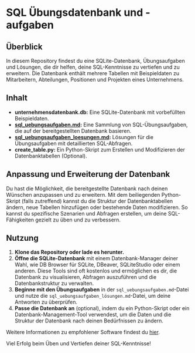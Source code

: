 
# SQL Übungsdatenbank und -aufgaben

## Überblick
In diesem Repository findest du eine SQLite-Datenbank, Übungsaufgaben und Lösungen, die dir helfen, deine SQL-Kenntnisse zu vertiefen und zu erweitern. Die Datenbank enthält mehrere Tabellen mit Beispieldaten zu Mitarbeitern, Abteilungen, Positionen und Projekten eines Unternehmens.

## Inhalt
- **unternehmensdatenbank.db:** Eine SQLite-Datenbank mit vorbefüllten Beispieldaten.
- **[sql_uebungsaufgaben.md](sql_uebungsaufgaben.md):** Eine Sammlung von SQL-Übungsaufgaben, die auf der bereitgestellten Datenbank basieren.
- **[sql_uebungsaufgaben_loesungen.md](sql_uebungsaufgaben_loesungen.md):** Lösungen für die Übungsaufgaben mit detaillierten SQL-Abfragen.
- **create_table.py:** Ein Python-Skript zum Erstellen und Modifizieren der Datenbanktabellen (Optional).

## Anpassung und Erweiterung der Datenbank
Du hast die Möglichkeit, die bereitgestellte Datenbank nach deinen Wünschen anzupassen und zu erweitern. Mit dem beiliegenden Python-Skript (falls zutreffend) kannst du die Struktur der Datenbanktabellen ändern, neue Tabellen hinzufügen oder bestehende Daten modifizieren. So kannst du spezifische Szenarien und Abfragen erstellen, um deine SQL-Fähigkeiten gezielt zu üben und zu verbessern.

## Nutzung
1. **Klone das Repository oder lade es herunter.**
2. **Öffne die SQLite-Datenbank** mit einem Datenbank-Manager deiner Wahl, wie DB Browser für SQLite, DBeaver, SQLiteStudio oder einem anderen. Diese Tools sind oft kostenlos und ermöglichen es dir, die Datenbank zu visualisieren, Abfragen auszuführen und die Datenbankstruktur zu verwalten.
3. **Beginne mit den Übungsaufgaben** in der `sql_uebungsaufgaben.md`-Datei und nutze die `sql_uebungsaufgaben_lösungen.md`-Datei, um deine Antworten zu überprüfen.
4. **Passe die Datenbank an** (optional), indem du ein Python-Skript oder ein Datenbank-Management-Tool verwendest, um die Daten und die Struktur der Datenbank nach deinen Bedürfnissen zu ändern.

Weitere Informationen zu empfohlener Software findest du [hier](BEISPIELSOFTWARE.md).

Viel Erfolg beim Üben und Vertiefen deiner SQL-Kenntnisse!



